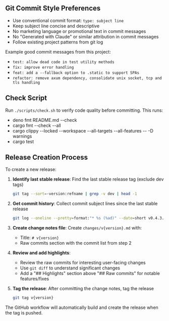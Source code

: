 ## Git Commit Style Preferences

- Use conventional commit format: `type: subject line`
- Keep subject line concise and descriptive
- No marketing language or promotional text in commit messages
- No "Generated with Claude" or similar attribution in commit messages
- Follow existing project patterns from git log

Example good commit messages from this project:

- `test: allow dead code in test utility methods`
- `fix: improve error handling`
- `feat: add a --fallback option to .static to support SPAs`
- `refactor: remove axum dependency, consolidate unix socket, tcp and tls handling`

## Check Script

Run `./scripts/check.sh` to verify code quality before committing. This runs:

- deno fmt README.md --check
- cargo fmt --check --all
- cargo clippy --locked --workspace --all-targets --all-features -- -D warnings
- cargo test

## Release Creation Process

To create a new release:

1. **Identify last stable release**: Find the last stable release tag (exclude
   dev tags)
   ```bash
   git tag --sort=-version:refname | grep -v dev | head -1
   ```

2. **Get commit history**: Collect commit subject lines since the last stable
   release
   ```bash
   git log --oneline --pretty=format:"* %s (%ad)" --date=short v0.4.3..HEAD
   ```

3. **Create change notes file**: Create `changes/v{version}.md` with:
   - Title: `# v{version}`
   - Raw commits section with the commit list from step 2

4. **Review and add highlights**:
   - Review the raw commits for interesting user-facing changes
   - Use `git diff` to understand significant changes
   - Add a "## Highlights" section above "## Raw commits" for notable
     features/fixes

5. **Tag the release**: After committing the change notes, tag the release
   ```bash
   git tag v{version}
   ```

The GitHub workflow will automatically build and create the release when the tag
is pushed.
